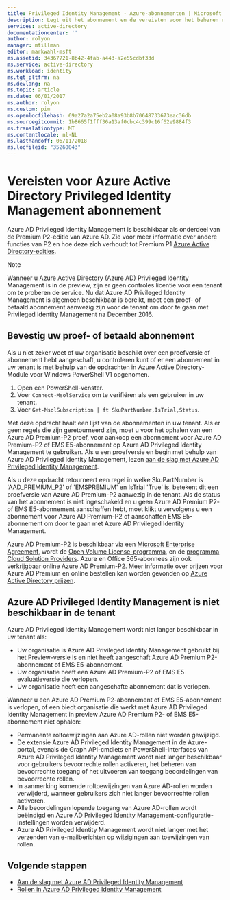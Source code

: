 ```yaml
---
title: Privileged Identity Management - Azure-abonnementen | Microsoft Docs
description: Legt uit het abonnement en de vereisten voor het beheren en gebruiken van Azure AD Privileged Identity Management in uw tenant-licentieverlening
services: active-directory
documentationcenter: ''
author: rolyon
manager: mtillman
editor: markwahl-msft
ms.assetid: 34367721-8b42-4fab-a443-a2e55cdbf33d
ms.service: active-directory
ms.workload: identity
ms.tgt_pltfrm: na
ms.devlang: na
ms.topic: article
ms.date: 06/01/2017
ms.author: rolyon
ms.custom: pim
ms.openlocfilehash: 69a27a2a75eb2a08a93b8b70648733673eac36db
ms.sourcegitcommit: 1b8665f1fff36a13af0cbc4c399c16f62e9884f3
ms.translationtype: MT
ms.contentlocale: nl-NL
ms.lasthandoff: 06/11/2018
ms.locfileid: "35260043"
---
```

# <a name="azure-active-directory-privileged-identity-management-subscription-requirements"></a>Vereisten voor Azure Active Directory Privileged Identity Management abonnement

Azure AD Privileged Identity Management is beschikbaar als onderdeel van de Premium P2-editie van Azure AD. Zie voor meer informatie over andere functies van P2 en hoe deze zich verhoudt tot Premium P1 [Azure Active Directory-edities](../active-directory-editions.md).

>[!NOTE]
Wanneer u Azure Active Directory (Azure AD) Privileged Identity Management is in de preview, zijn er geen controles licentie voor een tenant om te proberen de service.  Nu dat Azure AD Privileged Identity Management is algemeen beschikbaar is bereikt, moet een proef- of betaald abonnement aanwezig zijn voor de tenant om door te gaan met Privileged Identity Management na December 2016.
  

## <a name="confirm-your-trial-or-paid-subscription"></a>Bevestig uw proef- of betaald abonnement

Als u niet zeker weet of uw organisatie beschikt over een proefversie of abonnement hebt aangeschaft, u controleren kunt of er een abonnement in uw tenant is met behulp van de opdrachten in Azure Active Directory-Module voor Windows PowerShell V1 opgenomen. 
1. Open een PowerShell-venster.
2. Voer `Connect-MsolService` om te verifiëren als een gebruiker in uw tenant.
3. Voer `Get-MsolSubscription | ft SkuPartNumber,IsTrial,Status`.

Met deze opdracht haalt een lijst van de abonnementen in uw tenant. Als er geen regels die zijn geretourneerd zijn, moet u voor het ophalen van een Azure AD Premium-P2 proef, voor aankoop een abonnement voor Azure AD Premium-P2 of EMS E5-abonnement op Azure AD Privileged Identity Management te gebruiken.  Als u een proefversie en begin met behulp van Azure AD Privileged Identity Management, lezen [aan de slag met Azure AD Privileged Identity Management](../active-directory-privileged-identity-management-getting-started.md).

Als u deze opdracht retourneert een regel in welke SkuPartNumber is 'AAD_PREMIUM_P2' of 'EMSPREMIUM' en IsTrial 'True' is, betekent dit een proefversie van Azure AD Premium-P2 aanwezig in de tenant.  Als de status van het abonnement is niet ingeschakeld en u geen Azure AD Premium P2- of EMS E5-abonnement aanschaffen hebt, moet klikt u vervolgens u een abonnement voor Azure AD Premium-P2 of aanschaffen EMS E5-abonnement om door te gaan met Azure AD Privileged Identity Management.

Azure AD Premium-P2 is beschikbaar via een [Microsoft Enterprise Agreement](https://www.microsoft.com/en-us/licensing/licensing-programs/enterprise.aspx), wordt de [Open Volume License-programma](https://www.microsoft.com/en-us/licensing/licensing-programs/open-license.aspx), en de [programma Cloud Solution Providers](https://partner.microsoft.com/en-US/cloud-solution-provider). Azure en Office 365-abonnees zijn ook verkrijgbaar online Azure AD Premium-P2.  Meer informatie over prijzen voor Azure AD Premium en online bestellen kan worden gevonden op [Azure Active Directory prijzen](https://azure.microsoft.com/pricing/details/active-directory/).

## <a name="azure-ad-privileged-identity-management-is-not-available-in-tenant"></a>Azure AD Privileged Identity Management is niet beschikbaar in de tenant

Azure AD Privileged Identity Management wordt niet langer beschikbaar in uw tenant als:
- Uw organisatie is Azure AD Privileged Identity Management gebruikt bij het Preview-versie is en niet heeft aangeschaft Azure AD Premium P2-abonnement of EMS E5-abonnement.
- Uw organisatie heeft een Azure AD Premium-P2 of EMS E5 evaluatieversie die verlopen.
- Uw organisatie heeft een aangeschafte abonnement dat is verlopen.

Wanneer u een Azure AD Premium P2-abonnement of EMS E5-abonnement is verlopen, of een biedt organisatie die werkt met Azure AD Privileged Identity Management in preview Azure AD Premium P2- of EMS E5-abonnement niet ophalen:

- Permanente roltoewijzingen aan Azure AD-rollen niet worden gewijzigd.
- De extensie Azure AD Privileged Identity Management in de Azure-portal, evenals de Graph API-cmdlets en PowerShell-interfaces van Azure AD Privileged Identity Management wordt niet langer beschikbaar voor gebruikers bevoorrechte rollen activeren, het beheren van bevoorrechte toegang of het uitvoeren van toegang beoordelingen van bevoorrechte rollen.
- In aanmerking komende roltoewijzingen van Azure AD-rollen worden verwijderd, wanneer gebruikers zich niet langer bevoorrechte rollen activeren.
- Alle beoordelingen lopende toegang van Azure AD-rollen wordt beëindigd en Azure AD Privileged Identity Management-configuratie-instellingen worden verwijderd.
- Azure AD Privileged Identity Management wordt niet langer met het verzenden van e-mailberichten op wijzigingen aan toewijzingen van rollen.

## <a name="next-steps"></a>Volgende stappen

- [Aan de slag met Azure AD Privileged Identity Management](../active-directory-privileged-identity-management-getting-started.md)
- [Rollen in Azure AD Privileged Identity Management](../active-directory-privileged-identity-management-roles.md)
